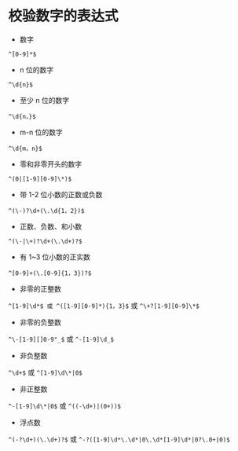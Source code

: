 <!--
 * @Description: 
 * @Version: 1.0
 * @Author: DaLao
 * @Email: dalao_li@163.com
 * @Date: 2021-04-03 02:43:34
 * @LastEditors: DaLao
 * @LastEditTime: 2021-11-07 00:41:20
-->

# 校验数字的表达式

- 数字

`^[0-9]*$ `
  
- n 位的数字

`^\d{n}$`
  
- 至少 n 位的数字

`^\d{n，}$`
  
- m-n 位的数字

`^\d{m，n}$`
  
- 零和非零开头的数字

`^(0|[1-9][0-9]\*)$`
  
- 带 1-2 位小数的正数或负数

`^(\-)?\d+(\.\d{1，2})$`
  
- 正数、负数、和小数

`^(\-|\+)?\d+(\.\d+)?$`
  
- 有 1~3 位小数的正实数

`^[0-9]+(\.[0-9]{1，3})?$`
  
- 非零的正整数

`^[1-9]\d*$ 或 ^([1-9][0-9]*){1，3}$` 或 `^\+?[1-9][0-9]\*$`
  
- 非零的负整数

`^\-[1-9][]0-9"_$` 或 `^-[1-9]\d_$`
  
- 非负整数

`^\d+$` 或 `^[1-9]\d\*|0$`
  
- 非正整数

`^-[1-9]\d\*|0$` 或 `^((-\d+)|(0+))$`
  
- 浮点数

`^(-?\d+)(\.\d+)?$` 或 `^-?([1-9]\d*\.\d*|0\.\d*[1-9]\d*|0?\.0+|0)$`
